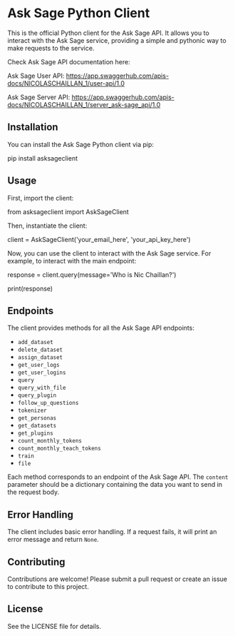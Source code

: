 # Ask Sage Python Client

This is the official Python client for the Ask Sage API. It allows you to interact with the Ask Sage service, providing a simple and pythonic way to make requests to the service.

Check Ask Sage API documentation here:

Ask Sage User API: https://app.swaggerhub.com/apis-docs/NICOLASCHAILLAN_1/user-api/1.0

Ask Sage Server API: https://app.swaggerhub.com/apis-docs/NICOLASCHAILLAN_1/server_ask-sage_api/1.0

## Installation

You can install the Ask Sage Python client via pip:

pip install asksageclient

## Usage

First, import the client:

from asksageclient import AskSageClient

Then, instantiate the client:

client = AskSageClient('your_email_here', 'your_api_key_here')

Now, you can use the client to interact with the Ask Sage service. For example, to interact with the main endpoint:

response = client.query(message='Who is Nic Chaillan?')

print(response)


## Endpoints

The client provides methods for all the Ask Sage API endpoints:

- `add_dataset`
- `delete_dataset`
- `assign_dataset`
- `get_user_logs`
- `get_user_logins`
- `query`
- `query_with_file`
- `query_plugin`
- `follow_up_questions`
- `tokenizer`
- `get_personas`
- `get_datasets`
- `get_plugins`
- `count_monthly_tokens`
- `count_monthly_teach_tokens`
- `train`
- `file`

Each method corresponds to an endpoint of the Ask Sage API. The `content` parameter should be a dictionary containing the data you want to send in the request body.

## Error Handling

The client includes basic error handling. If a request fails, it will print an error message and return `None`.

## Contributing

Contributions are welcome! Please submit a pull request or create an issue to contribute to this project.

## License

See the LICENSE file for details.
